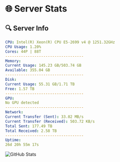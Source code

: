 # 🌐 Server Stats
## 🔍 Server Info
```yaml
CPU: Intel(R) Xeon(R) CPU E5-2699 v4 @ 1251.32GHz
CPU Usage: 1.20%
Cores: 44P | 88T
-----------------------------------
Memory:
Current Usage: 145.23 GB/503.74 GB
Available: 355.04 GB
-----------------------------------
Disk:
Current Usage: 55.31 GB/1.71 TB
Free: 1.57 TB
-----------------------------------
GPU:
No GPU detected
-----------------------------------
Network:
Current Transfer (Sent): 33.02 MB/s
Current Transfer (Received): 503.72 KB/s
Total Sent: 177.49 TB
Total Received: 2.58 TB
-----------------------------------
Uptime:
26d 20h 55m 17s
```
![GitHub Stats](https://img.shields.io/badge/Updated-2025-03-06_19:38:35-blue)